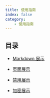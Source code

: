 ```yaml
---
title: 使用指南
index: false
category:
    - 使用指南
---
```


## 目录

-   [Markdown 展示](markdown.md)

-   [页面展示](page.md)

-   [禁用展示](disable.md)

-   [加密展示](encrypt.md)
